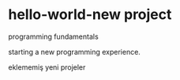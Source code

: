 # hello-world-new project



programming fundamentals


starting a new programming experience.



eklememiş yeni projeler
